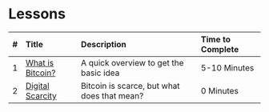 # Lessons
| # | Title | Description | Time to Complete | 
| :--- | :----- | :----------- | :---------------- |
| 1 | [What is Bitcoin?](/lessons/001_what-is-bitcoin/001_what-is-bitcoin.md) 	| A quick overview to get the basic idea | 5-10 Minutes |
| 2 | [Digital Scarcity](/lessons/002_digital-scarcity/002_digital-scarcity.md) | Bitcoin is scarce, but what does that mean? | 0 Minutes |